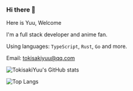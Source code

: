 ### Hi there 👋

Here is Yuu, Welcome

I'm a full stack developer and anime fan.

Using languages: `TypeScript`, `Rust`, `Go` and more.

Email: [tokisakiyuu@qq.com](mailto:tokisakiyuu@qq.com?subject=from%20github%20profile)

![TokisakiYuu's GitHub stats](https://github-readme-stats.vercel.app/api?username=tokisakiyuu&theme=gotham&show_icons=true)

![Top Langs](https://github-readme-stats.vercel.app/api/top-langs/?username=tokisakiyuu)
